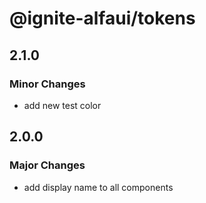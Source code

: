 # @ignite-alfaui/tokens

## 2.1.0

### Minor Changes

- add new test color

## 2.0.0

### Major Changes

- add display name to all components
